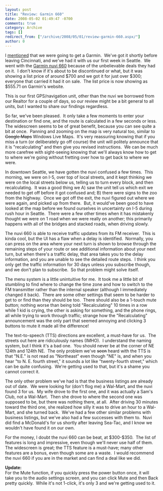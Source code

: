 ```yaml
---
layout: post
title: "Review: Garmin 660"
date: 2008-05-02 01:49:47 -0700
comments: true
category: Archive
tags: []
redirect_from: ["/archive/2008/05/01/review-garmin-660.aspx/"]
author: 0
---
```

<!-- more -->
<p>I <a href="http://blog.jeffhandley.com/archive/2008/04/17/getting-a-garmin.aspx">mentioned</a> that we were going to get a Garmin.  We've got it shortly before leaving Cincinnati, and we've had it with us our first week in Seattle.  We went with the <a target="_blank" href="https://buy.garmin.com/shop/shop.do?cID=134&amp;pID=400">Garmin nuvi 660</a> because of the unbelievable deals they had on it.  I don't know if it's about to be discontinued or what, but it was showing a list price of around $700 and we got it for just over $300; everyone that carried it had it on sale.  The list price is now showing as $555.71 on Garmin's website.</p>
<p>This is our first GPS/navigation unit, other than the nuvi we borrowed from our Realtor for a couple of days, so our review might be a bit general to all units, but I wanted to share our findings regardless.</p>
<p>So far, we've been pleased.  It only take a few moments to enter your destination or find one, and the route is calculated in a few seconds or less.  The widescreen seems to be of great benefit, because you can see quite a bit at once.  Panning and zooming on the map is very natural too, similar to <strike>Google Maps</strike> Windows Live Maps.  It's very reassuring knowing that if you miss a turn (or deliberately go off course) the unit will politely announce that it is "recalculating" and then give you revised instructions.  We can be much more carefree with sight-seeing knowing that we'll always know how to get to where we're going without fretting over how to get back to where we were.</p>
<p>In downtown Seattle, we have gotten the nuvi confused a few times.  This morning, we were on I-5, over top of local streets, and it kept thinking we were on the local streets below us, telling us to turn every block, and then recalculating.  It was a good thing we A) saw the unit tell us which exit we needed to get off before it got confused and; B) there were signs to the zoo from the highway.  Once we got off the exit, the nuvi figured out where we were again, and picked up from there.  But, it would've been good to have looked at the map before we found ourselves in uncertainty on I-5 during rush hour in Seattle.  There were a few other times when it has mistakenly thought we were on 1 road when we were really on another; this primarily happens with all of the bridges and stacked roads, when driving slowly.</p>
<p>The nuvi 660 is able to receive traffic updates from its FM receiver.  This is kinda cool, but the UI has a flaw when a delay is identified.  Normally, you can press on the area where your next turn is shown to browse through the remaining steps of your route or see additional information about your next turn, but when there's a traffic delay, that area takes you to the delay information, and you are unable to see the detailed route steps.  I think you only get the traffic information for 30 days unless you subscribe though, and we don't plan to subscribe.  So that problem might solve itself.</p>
<p>The menu system is a little unintuitive for me.  It took me a little bit of stumbling to find where to change the time zone and how to switch to the FM transmitter rather than the internal speaker (although I immediately changed it back).  There are some other settings that seem to be harder to get to or find than they should be too.  There should also be a 1-touch mute button; nothing worse than being told "Recalculating" 10 times in a row while 1 kid is crying, the other is asking for something, and the phone rings, all while trying to work through traffic; strange how the "Recalculating" announcement was the only part that seemed annoying and clicking 3 buttons to mute it made all the difference!</p>
<p>The text-to-speech (TTS) directions are excellent, a must-have for us.  The streets out here are ridiculously names (IMHO).  I understand the naming system, but I think it's a bad one.  You should never be at the corner of NE 124th and 124th NE.  The only problem we've <strike>seen</strike> heard with the TTS is that "N.E." is not read as "Northeast" even though "NE" is, and when you hear "to N. E. fourth street," it sounds a lot like "twenty-fourth street," which can be quite confusing.  We're getting used to that, but it's a shame you cannot correct it.</p>
<p>The only other problem we've had is that the business listings are already out of date.  We were looking for (don't flog me) a Wal-Mart, and the nuvi found 3 for us.  My wife drove to the first one, and it was actually a Sam's Club, not a Wal-Mart.  Then she drove to where the second one was supposed to be, but there was nothing there, at all.  After driving 30 minutes toward the third one, she realized how silly it was to drive an hour to a Wal-Mart, and she turned back.  We've had a few other similar problems with business listings, but we've also had a few successes with them to.  Nuvi did find a McDonald's for us shortly after leaving Sea-Tac, and I know we wouldn't have found it on our own.</p>
<p>For the money, I doubt the nuvi 660 can be beat, at $300-$350.  The list of features is long and impressive, even though we'll never use half of them.  The widescreen is great; the TTS feature is a must-have; many other features are a bonus, even though some are a waste.  I would recommend the nuvi 660 if you are in the market and can find a deal like we did.</p>
<p><strong>Update:<br />
</strong>For the Mute function, if you quickly press the power button once, it will take you to the audio settings screen, and you can click Mute and then Back pretty quickly.  While it's not 1-click, it's only 3 and we're getting used to it.</p>

